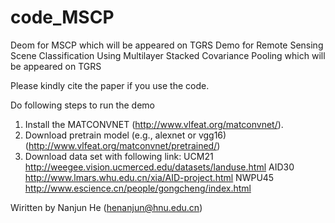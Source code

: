 # code_MSCP
Deom for MSCP which will be appeared on TGRS
Demo for Remote Sensing Scene Classification Using Multilayer Stacked Covariance Pooling which will be appeared on TGRS

Please kindly cite the paper if you use the code.

Do following steps to run the demo

1. Install the MATCONVNET (http://www.vlfeat.org/matconvnet/).
2. Download pretrain model (e.g., alexnet or vgg16) (http://www.vlfeat.org/matconvnet/pretrained/)
3. Download data set with following link: UCM21 http://weegee.vision.ucmerced.edu/datasets/landuse.html 
AID30 http://www.lmars.whu.edu.cn/xia/AID-project.html 
NWPU45 http://www.escience.cn/people/gongcheng/index.html

Wiritten by Nanjun He (henanjun@hnu.edu.cn)
